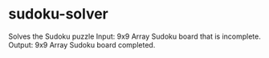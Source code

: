 # sudoku-solver
Solves the Sudoku puzzle
Input: 9x9 Array Sudoku board that is incomplete.
Output: 9x9 Array Sudoku board completed.
